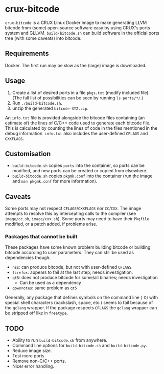# crux-bitcode

`crux-bitcode` is a CRUX Linux Docker image to make generating LLVM bitcode from (some) open-source software easy by using CRUX's ports system and GLLVM.
`build-bitcode.sh` can build software in the official ports tree (with some caveats) into bitcode.

## Requirements
Docker.
The first run may be slow as the (large) image is downloaded.

## Usage
1. Create a list of desired ports in a file `pkgs.txt` (modify included file).
   (The full list of possibilities can be seen by running `ls ports/*/`.)
2. Run `./build-bitcode.sh`.
3. unzip the generated `bitcode-XYZ.zip`.

An `info.txt` file is provided alongside the bitcode files containing (an estimate of) the lines of C/C++ code used to generate each bitcode file.
This is calculated by counting the lines of code in the files mentioned in the debug information.
`info.txt` also includes the user-defined `CFLAGS` and `CXXFLAGS`.

## Customisation
* `build-bitcode.sh` copies `ports` into the container, so ports can be modified, and new ports can be created or copied from elsewhere.
* `build-bitcode.sh` copies `pkgmk.conf` into the container (run the image and `man pkgmk.conf` for more information).


## Caveats
Some ports may not respect `CFLAGS`/`CXXFLAGS` nor `CC`/`CXX`.
The image attempts to resolve this by intercepting calls to the compiler (see `image/cc.sh`, `image/cxx.sh`).
Some ports may need to have their `Pkgfile` modified, or a patch added, if problems arise.

### Packages that cannot be built
These packages have some known problem building bitcode or building bitcode according to user parameters.
They can still be used as dependencies though.

* `nss`: can produce bitcode, but not with user-defined `CFLAGS`.
* `firefox`: appears to fail at the last step; needs investigation.
* `qt5`: does not produce bitcode for some/all binaries; needs investigation
  * Can be used as a dependency
* `qownnotes`: same problem as `qt5`

Generally, any package that defines symbols on the command line (`-D`) with special shell characters (backslash, space, etc.) seems to fail because of the `gclang` wrapper.
If the package respects `CFLAGS` the `gclang` wrapper can be stripped off like in `freetype`.

## TODO
* Ability to run `build-bitcode.sh` from anywhere.
* Command line options for `build-bitcode.sh` and `build-bitcode.py`.
* Reduce image size.
* Test more ports.
* Remove non-C/C++ ports.
* Nicer error handling.
